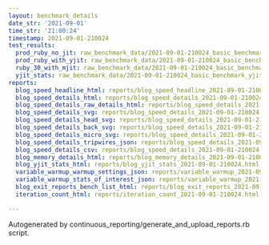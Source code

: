 ```yaml
---
layout: benchmark_details
date_str: '2021-09-01'
time_str: '21:00:24'
timestamp: 2021-09-01-210024
test_results:
  prod_ruby_no_jit: raw_benchmark_data/2021-09-01-210024_basic_benchmark_prod_ruby_no_jit.json
  prod_ruby_with_yjit: raw_benchmark_data/2021-09-01-210024_basic_benchmark_prod_ruby_with_yjit.json
  ruby_30_with_mjit: raw_benchmark_data/2021-09-01-210024_basic_benchmark_ruby_30_with_mjit.json
  yjit_stats: raw_benchmark_data/2021-09-01-210024_basic_benchmark_yjit_stats.json
reports:
  blog_speed_headline_html: reports/blog_speed_headline_2021-09-01-210024.html
  blog_speed_details_html: reports/blog_speed_details_2021-09-01-210024.html
  blog_speed_details_raw_details_html: reports/blog_speed_details_2021-09-01-210024.raw_details.html
  blog_speed_details_svg: reports/blog_speed_details_2021-09-01-210024.svg
  blog_speed_details_head_svg: reports/blog_speed_details_2021-09-01-210024.head.svg
  blog_speed_details_back_svg: reports/blog_speed_details_2021-09-01-210024.back.svg
  blog_speed_details_micro_svg: reports/blog_speed_details_2021-09-01-210024.micro.svg
  blog_speed_details_tripwires_json: reports/blog_speed_details_2021-09-01-210024.tripwires.json
  blog_speed_details_csv: reports/blog_speed_details_2021-09-01-210024.csv
  blog_memory_details_html: reports/blog_memory_details_2021-09-01-210024.html
  blog_yjit_stats_html: reports/blog_yjit_stats_2021-09-01-210024.html
  variable_warmup_warmup_settings_json: reports/variable_warmup_2021-09-01-210024.warmup_settings.json
  variable_warmup_stats_of_interest_json: reports/variable_warmup_2021-09-01-210024.stats_of_interest.json
  blog_exit_reports_bench_list_html: reports/blog_exit_reports_2021-09-01-210024.bench_list.html
  iteration_count_html: reports/iteration_count_2021-09-01-210024.html

---
```

Autogenerated by continuous_reporting/generate_and_upload_reports.rb script.

